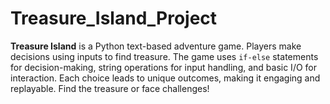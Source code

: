 # Treasure_Island_Project
**Treasure Island** is a Python text-based adventure game. Players make decisions using inputs to find treasure. The game uses `if-else` statements for decision-making, string operations for input handling, and basic I/O for interaction. Each choice leads to unique outcomes, making it engaging and replayable. Find the treasure or face challenges!
